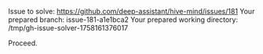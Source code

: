 Issue to solve: https://github.com/deep-assistant/hive-mind/issues/181
Your prepared branch: issue-181-a1e1bca2
Your prepared working directory: /tmp/gh-issue-solver-1758161376017

Proceed.